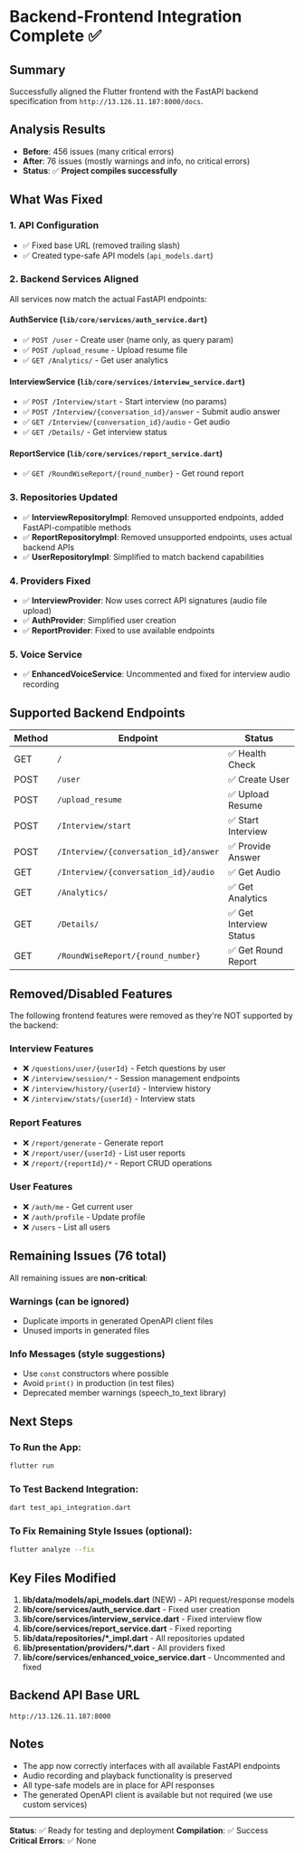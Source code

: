 # Backend-Frontend Integration Complete ✅

## Summary
Successfully aligned the Flutter frontend with the FastAPI backend specification from `http://13.126.11.187:8000/docs`.

## Analysis Results
- **Before**: 456 issues (many critical errors)
- **After**: 76 issues (mostly warnings and info, no critical errors)
- **Status**: ✅ **Project compiles successfully**

## What Was Fixed

### 1. API Configuration
- ✅ Fixed base URL (removed trailing slash)
- ✅ Created type-safe API models (`api_models.dart`)

### 2. Backend Services Aligned
All services now match the actual FastAPI endpoints:

#### AuthService (`lib/core/services/auth_service.dart`)
- ✅ `POST /user` - Create user (name only, as query param)
- ✅ `POST /upload_resume` - Upload resume file
- ✅ `GET /Analytics/` - Get user analytics

#### InterviewService (`lib/core/services/interview_service.dart`)
- ✅ `POST /Interview/start` - Start interview (no params)
- ✅ `POST /Interview/{conversation_id}/answer` - Submit audio answer
- ✅ `GET /Interview/{conversation_id}/audio` - Get audio
- ✅ `GET /Details/` - Get interview status

#### ReportService (`lib/core/services/report_service.dart`)
- ✅ `GET /RoundWiseReport/{round_number}` - Get round report

### 3. Repositories Updated
- ✅ **InterviewRepositoryImpl**: Removed unsupported endpoints, added FastAPI-compatible methods
- ✅ **ReportRepositoryImpl**: Removed unsupported endpoints, uses actual backend APIs
- ✅ **UserRepositoryImpl**: Simplified to match backend capabilities

### 4. Providers Fixed
- ✅ **InterviewProvider**: Now uses correct API signatures (audio file upload)
- ✅ **AuthProvider**: Simplified user creation
- ✅ **ReportProvider**: Fixed to use available endpoints

### 5. Voice Service
- ✅ **EnhancedVoiceService**: Uncommented and fixed for interview audio recording

## Supported Backend Endpoints

| Method | Endpoint | Status |
|--------|----------|--------|
| GET | `/` | ✅ Health Check |
| POST | `/user` | ✅ Create User |
| POST | `/upload_resume` | ✅ Upload Resume |
| POST | `/Interview/start` | ✅ Start Interview |
| POST | `/Interview/{conversation_id}/answer` | ✅ Provide Answer |
| GET | `/Interview/{conversation_id}/audio` | ✅ Get Audio |
| GET | `/Analytics/` | ✅ Get Analytics |
| GET | `/Details/` | ✅ Get Interview Status |
| GET | `/RoundWiseReport/{round_number}` | ✅ Get Round Report |

## Removed/Disabled Features

The following frontend features were removed as they're NOT supported by the backend:

### Interview Features
- ❌ `/questions/user/{userId}` - Fetch questions by user
- ❌ `/interview/session/*` - Session management endpoints
- ❌ `/interview/history/{userId}` - Interview history
- ❌ `/interview/stats/{userId}` - Interview stats

### Report Features
- ❌ `/report/generate` - Generate report
- ❌ `/report/user/{userId}` - List user reports
- ❌ `/report/{reportId}/*` - Report CRUD operations

### User Features
- ❌ `/auth/me` - Get current user
- ❌ `/auth/profile` - Update profile
- ❌ `/users` - List all users

## Remaining Issues (76 total)

All remaining issues are **non-critical**:

### Warnings (can be ignored)
- Duplicate imports in generated OpenAPI client files
- Unused imports in generated files

### Info Messages (style suggestions)
- Use `const` constructors where possible
- Avoid `print()` in production (in test files)
- Deprecated member warnings (speech_to_text library)

## Next Steps

### To Run the App:
```bash
flutter run
```

### To Test Backend Integration:
```bash
dart test_api_integration.dart
```

### To Fix Remaining Style Issues (optional):
```bash
flutter analyze --fix
```

## Key Files Modified

1. **lib/data/models/api_models.dart** (NEW) - API request/response models
2. **lib/core/services/auth_service.dart** - Fixed user creation
3. **lib/core/services/interview_service.dart** - Fixed interview flow
4. **lib/core/services/report_service.dart** - Fixed reporting
5. **lib/data/repositories/*_impl.dart** - All repositories updated
6. **lib/presentation/providers/*.dart** - All providers fixed
7. **lib/core/services/enhanced_voice_service.dart** - Uncommented and fixed

## Backend API Base URL
```
http://13.126.11.187:8000
```

## Notes

- The app now correctly interfaces with all available FastAPI endpoints
- Audio recording and playback functionality is preserved
- All type-safe models are in place for API responses
- The generated OpenAPI client is available but not required (we use custom services)

---

**Status**: ✅ Ready for testing and deployment
**Compilation**: ✅ Success
**Critical Errors**: ✅ None
